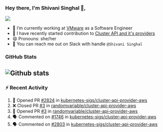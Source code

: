 ### Hey there, I'm Shivani Singhal 👋, 
![](https://komarev.com/ghpvc/?username=shivi28&color=green)

- 🔭 I’m currently working at [VMware](https://tanzu.vmware.com/) as a Software Engineer
- 👯 I have recently started contribution to [Cluster API and it's providers](https://github.com/kubernetes-sigs/cluster-api)
- 😄 Pronouns: she/her
- 💞️ You can reach me out on Slack with handle `@Shivani Singhal` 


### GitHub Stats

![Github stats](https://github-readme-stats.vercel.app/api?username=shivi28&count_private=true&show_icons=true&theme=dark&include_all_commits=true)
---

### :zap: Recent Activity

<!--START_SECTION:activity-->
1. 💪 Opened PR [#2824](https://github.com/kubernetes-sigs/cluster-api-provider-aws/pull/2824) in [kubernetes-sigs/cluster-api-provider-aws](https://github.com/kubernetes-sigs/cluster-api-provider-aws)
2. ❌ Closed PR [#3](https://github.com/randomvariable/cluster-api-provider-aws/pull/3) in [randomvariable/cluster-api-provider-aws](https://github.com/randomvariable/cluster-api-provider-aws)
3. 💪 Opened PR [#3](https://github.com/randomvariable/cluster-api-provider-aws/pull/3) in [randomvariable/cluster-api-provider-aws](https://github.com/randomvariable/cluster-api-provider-aws)
4. 🗣 Commented on [#1746](https://github.com/kubernetes-sigs/cluster-api-provider-aws/issues/1746) in [kubernetes-sigs/cluster-api-provider-aws](https://github.com/kubernetes-sigs/cluster-api-provider-aws)
5. 🗣 Commented on [#2803](https://github.com/kubernetes-sigs/cluster-api-provider-aws/issues/2803) in [kubernetes-sigs/cluster-api-provider-aws](https://github.com/kubernetes-sigs/cluster-api-provider-aws)
<!--END_SECTION:activity-->


